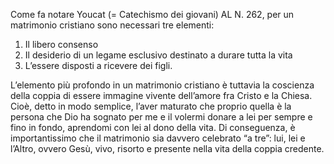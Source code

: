 Come fa notare Youcat (= Catechismo dei giovani) AL N. 262, per un matrimonio cristiano sono necessari tre elementi:

1. Il libero consenso
2. Il desiderio di un legame esclusivo destinato a durare tutta la vita
3. L’essere disposti a ricevere dei figli.

L’elemento più profondo in un matrimonio cristiano è tuttavia la coscienza della coppia di essere immagine vivente dell’amore fra Cristo e la Chiesa. Cioè, detto in modo semplice, l’aver maturato che proprio quella è la persona che Dio ha sognato per me e il volermi donare a lei per sempre e fino in fondo, aprendomi con lei al dono della vita. Di conseguenza, è importantissimo che il matrimonio sia davvero celebrato “a tre”: lui, lei e l’Altro, ovvero Gesù, vivo, risorto e presente nella vita della coppia credente.
